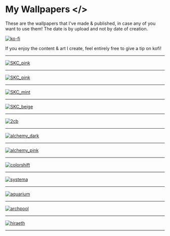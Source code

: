 # My Wallpapers </>

These are the wallpapers that I've made & published, in case any of you want to use them!
The date is by upload and not by date of creation.

[![ko-fi](https://ko-fi.com/img/githubbutton_sm.svg)](https://ko-fi.com/E1E81FQW4S)

If you enjoy the content & art I create, feel entirely free to give a tip on kofi!

---

[![SKC_pink](may2025/STRAY_KITTY_CLUB-pink.png)](may2025/STRAY_KITTY_CLUB-pink.png)

---

[![SKC_pink](may2025/STRAY_KITTY_CLUB-teal.png)](may2025/STRAY_KITTY_CLUB-teal.png)

---

[![SKC_mint](may2025/STRAY_KITTY_CLUB-mint.png)](may2025/STRAY_KITTY_CLUB-mint.png)

---

[![SKC_beige](may2025/STRAY_KITTY_CLUB-beige.png)](may2025/STRAY_KITTY_CLUB-beige.png)

---

[![2cb](may2025/2CB.png)](may2025/2CB.png)

---

[![alchemy_dark](may2025/ALCHEMY-dark.png)](may2025/ALCHEMY-dark.png)

---

[![alchemy_pink](may2025/ALCHEMY-pink.png)](may2025/ALCHEMY-pink.png)

---

[![colorshift](may2025/colorshift.png)](may2025/colorshift.png)

---

[![systema](may2025/SYSTEMA.png)](may2025/SYSTEMA.png)

---

[![aquarium](may2025/AQUARIUM.png)](may2025/AQUARIUM.png)

---

[![archpool](may2025/ARCHPOOL.png)](may2025/ARCHPOOL.png)

---

[![hiraeth](may2025/HIRAETH.png)](may2025/HIRAETH.png)

---
